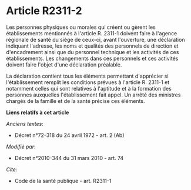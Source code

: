 # Article R2311-2

Les personnes physiques ou morales qui créent ou gèrent les établissements mentionnés à l'article R. 2311-1 doivent faire à
l'agence régionale de santé du siège de ceux-ci, avant l'ouverture, une déclaration indiquant l'adresse, les noms et qualités
des personnels de direction et d'encadrement ainsi que du personnel technique et les activités de ces établissements. Les
changements dans ces personnels et ces activités doivent faire l'objet d'une déclaration préalable. 

La déclaration contient tous les éléments permettant d'apprécier si l'établissement remplit les conditions prévues à
l'article R. 2311-1 et notamment celles qui sont relatives à l'aptitude et à la formation des personnes auxquelles
l'établissement fait appel. Un arrêté des ministres chargés de la famille et de la santé précise ces éléments.

**Liens relatifs à cet article**

_Anciens textes_:

  - Décret n°72-318 du 24 avril 1972 - art. 2 (Ab)

_Modifié par_:

  - Décret n°2010-344 du 31 mars 2010 - art. 74

_Cite_:

  - Code de la santé publique - art. R2311-1
